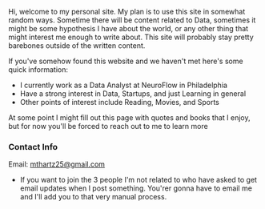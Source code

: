 
Hi, welcome to my personal site. My plan is to use this site in somewhat random ways. Sometime there will be content related to Data, sometimes it might be some hypothesis I have about the world, or any other thing that might interest me enough to write about. This site will probably stay pretty barebones outside of the written content.

If you've somehow found this website and we haven't met here's some quick information:
- I currently work as a Data Analyst at NeuroFlow in Philadelphia
- Have a strong interest in Data, Startups, and just Learning in general
- Other points of interest include Reading, Movies, and Sports


At some point I might fill out this page with quotes and books that I enjoy, but for now you'll be forced to reach out to me to learn more 



### Contact Info
Email: mthartz25@gmail.com



* If you want to join the 3 people I'm not related to who have asked to get email updates when I post something. You'rer gonna have to email me and I'll add you to that very manual process.